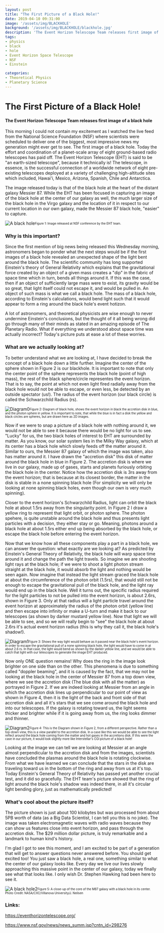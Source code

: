 ```yaml
---
layout: post
title: "The First Picture of a Black Hole!"
date: 2019-04-10 09:31:00
image: '/assets/img/BLACKHOLE'
background: '/assets/img/BLACKHOLE/blackhole.jpg'
description: 'The Event Horizon Telescope Team releases first image of a black hole'
tags:
- physics
- black
- hole
- Event Horizon Space Telescope
- NSF
- Einstein

categories:
- Theoretical Physics
- Planetary Science
---
```


# The First Picture of a Black Hole!
#### The Event Horizon Telescope Team releases first image of a black hole
This morning I could not contain my excitement as I watched the live feed from the National Science Foundation (NSF) 
where scientists were scheduled to deliver one of the biggest, most impressive news my generation might ever get to 
see. The first image of a black hole. Today the effort and coordination of a planet-scale array of eight ground-based 
radio telescopes has paid off. The Event Horizon Telescope (EHT) is said to be "an earth-sized telescope", because it 
technically is! The telescope, in essence, is the successful connection of a worldwide network of eight pre-existing 
telescopes deployed at a variety of challenging high-altitude sites which included, Hawai'i, Mexico, Arizona, Spanish, 
Chile and Antarctica.

The image released today is that of the black hole at the heart of the distant galaxy Messier 87. While the EHT has 
been focused in capturing an image of the black hole at the center of our galaxy as well, the much larger size of the 
black hole in the Virgo galaxy and the location of it in respect to our current location in our own galaxy, made the 
Messier 87 black hole, "easier" to capture.

![A black hole](/assets/img/BLACKHOLE/blackhole.jpg)<sub><sup>Figure 1: Image released at NSF conference by the EHT 
team.</sup></sub>

### Why is this important?

Since the first mention of big news being released this Wednesday morning, astronomers began to ponder what the next 
steps would be if the first images of a black hole revealed an unexpected shape of the light bent around the black hole.
The scientific community has long supported Einstein's theory of General Relativity which explains that the 
gravitational force created by an object of a given mass creates a "dip" in the fabric of space time which in 
turn, bends all things around it. If this was the case, then if an object of sufficiently large mass were to exist,
its gravity would be so great, that light itself could not escape it, and would be pulled in. 
An object of such mass is what we call a black hole. The mass of a black hole, according to Einstein's calculations, 
would bend light such that it would appear to form a ring around the black hole's event hotizon. 

A lot of astronomers, and theoretical physicists are wise enough to never undermine Einstein's conclusions, but the 
thought of it all being wrong did go through many of their minds as stated in an amazing episode of The Planetary Radio. 
What if everything we understood about space time was actually incorrect? Today's picture puts at ease a lot of these worries.

### What are we actually looking at? 
To better understand what we are looking at, I have decided to break the concept of a black hole down a little further.
Imagine the center of the sphere shown in Figure 2 is our blackhole. It is important to note that only the center 
point of the sphere represents the black hole (point of high mass), the rest of the black sphere/circle representes the event
horizon. That is to say, the point at which not even light fired radially away from the black hole would not be able to
escape, or even less, be detected by an outside spectator (us!). The radius of the event horizon (our black circle) is called the Schwarzchild Radius (rs).

![Diagram0](/assets/img/BLACKHOLE/0Diagram.png)<sub><sup>Figure 2: Diagram of black hole, shows the event horizon in black
the accretion disk in blue, and the photon sphere in yellow. It is important to note, that while the blue is in fact a disk
the yellow and black circles are spheres, but are drawn here as 2D images.</sup></sub>

Now if we were to snap a picture of a black hole with nothing around it, we would not be able to see it because there would be no light for us to see. "Lucky" for us, the two black holes of interest to EHT are surrounded by matter. As you know, our solar system lies in the Milky Way galaxy, which at its center has a black hole which slowly feeds off the matter around it. Similar to ours, the Messier 87 galaxy of which the image was taken, also has matter around it. I have drawn the "accretion disk" this disk of matter around the  black hole in blue in Figure 2. The accretion disk is where we live in our galaxy, made up of gases, starts and planets furiously orbiting the black hole in the center. Notice how the accretion disk is 3rs away from the event horizon; that is because at its closest border, the matter in the disk is stable in a none spinning black hole (For simplicity we will only be looking at none spinning black holes, even though our own is very much spinning).

Closer to the event horizon's Schwarzchild Radius, light can orbit the black hole at about 1.5rs away from the singularity point. In Figure 2 I draw a yellow ring to represent that light orbit, or photon sphere. The photon spehere, is quite unstable
around the black hole and thus presents light particles with a decision, they either stay or go. Meaning, photons 
around a black hole at about 1.5rs either end up being absorbed by the black hole, or escape the black hole before 
entering the event horizon. 

Now that we know how all these components play a part in a black hole, we can answer the question: what exactly are we
looking at? As predicted by Einstein's General Theory of Relativity, the black hole will warp space time around it and 
change the path the light travels. So imagine we are shooting light rays at the black hole; if we were to shoot a light
photon stream straight at the black hole, it would absorb the light and nothing would be seen again. Now imagine that 
instead the light stream graced the black hole at about the circumference of the photon orbit (1.5rs), that would
still not be enough to escape the gravitational pull of the black hole, and the light ray would end up in the black hole. 
Well it turns out, the specific radius required for the light particles to not be pulled into the event horizon, is about 
2.6rs, shown in Figure 3. Only at that radius will a light particle travel around the event horizon at approximately the radius of the photon orbit (yellow line) and then escape into infinity or make a U-turn and make it back to our telescopes (as shown by darker mustard yellow line). Now that light we will be able to see, and so we will really begin to "see" the black hole at about 2.6rs it's actual event horizon radius (this is why they call it, the black hole's shadow!).

![Diagram1](/assets/img/BLACKHOLE/1Diagram.png)<sub><sup>Figure 3: Shows the way light would behave as it passed
near the black hole's event horizon. In order to escape the gravitational pull of a none spinning black hole, the light
would have to come in at about 2.6 rs. In that case, the light would bend as shown by the darker yellow line, and 
we would be able to catch that light with our telescopes to generate the image EHT produced. </sup></sub>

Now only ONE question remains! Why does the ring in the image look brighter on one side than on the other. This phenomena
is due to something called "doppler beaming", and it is caused by the fact, that we may not be looking at the black hole
in the center of Messier 87 from a top down view, where we see the accretion disk (The blue disk  with all the matter) as portrayed in Figure 2.  If we are indeed looking at Messier from an angle in which the accretion disk lines up perpendicular to our point of view as shown in Figure 4, then it is the light of the back and front side of that accretion disk and all it's stars that we  see come around the black hole and into our telescopes. If the galaxy is rotating toward us, the light seems thicker and brighter while if it is going away from us, the ring looks dimmer and thinner. 

![Diagram2](/assets/img/BLACKHOLE/2Diagram.png)<sub><sup>Figure 4: This is the Diagram shown in Figure 2, from
a different perspective. Rather than a top-down view, this is a view parallel to the accretion disk. In a case
like this we would be able to see the light reflect around the black hole coming from the matter and hot
gases in the accretions disk. If this were the case in our picture, it would look slightly more like
Interstellar's CGI picture of a black hole! </sup></sub>

Looking at the image we can tell we are looking at Messier at an angle almost perpendicular to the accretion disk and 
from the images, scientists have concluded the plasmas around the black hole is rotating clockwise.  From what we have learned we can conclude that the stars in the disk are traveling toward us in the bottom of the ring and away from us at it's top.
Today Einstein's General Theory of Relativity has passed yet another crucial test, and it did so gracefully. The EHT team's 
picture showed that the ring of light around the black hole's shadow was indeed there, in all it's circular light bending glory, just as mathematically predicted!

### What's cool about the picture itself?
The picture shown is just about 100 kilobytes but was processed from about 5PB worth of data (as a Big Data Scientist, 
I can tell you this is no joke). The image was taken electromagnetic waves with radio waves because they can show us 
features close into event horizon, and pass through the accretion disk. The $29 million dollar picture, is truly
remarkable and a landmark to human kind's history. 

I'm glad I got to see this moment, and I am excited to be part of a generation that will get to answer questions 
never answered before. You should get excited too! You just saw a black hole, a real one, something similar to what 
the center of our galaxy looks like. Every day we live our lives slowly approaching this massive point in the center of our galaxy, today we finally see what that looks like. I only wish Dr. Stephen Hawking had been here to see it.


![A black hole2](/assets/img/BLACKHOLE/blackhole-nasa.jpg)<sub><sup>Figure 5: A close-up of the core of the M87 galaxy
with a black hole in its center. Photo Credit: NASA/CXC/Villanova University/J. Neilsen </sup></sub>

### Links:
<a href="https://eventhorizontelescope.org/">https://eventhorizontelescope.org/<a>

<a href="https://www.nsf.gov/news/news_summ.jsp?cntn_id=298276">https://www.nsf.gov/news/news_summ.jsp?cntn_id=298276<a>
